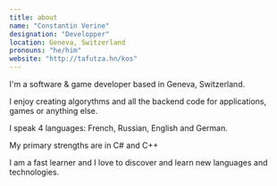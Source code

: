 ```yaml
---
title: about
name: "Constantin Verine"
designation: "Developper"
location: Geneva, Switzerland
pronouns: "he/him"
website: "http://tafutza.hn/kos"
---
```


I'm a software & game developer based in Geneva, Switzerland.

I enjoy creating algorythms and all the backend code for applications, games or anything else.

I speak 4 languages: French, Russian, English and German.

My primary strengths are in C# and C++

I am a fast learner and I love to discover and learn new languages and technologies.
